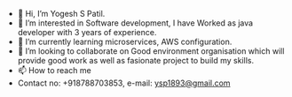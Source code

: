 - 👋 Hi, I’m Yogesh S Patil.
- 👀 I’m interested in Software development, I have Worked as java developer with 3 years of experience.
- 🌱 I’m currently learning microservices, AWS configuration.
- 💞️ I’m looking to collaborate on Good environment organisation which will provide good work as well as fasionate project to build my skills.
- 📫 How to reach me 
- Contact no: +918788703853, e-mail: ysp1893@gmail.com

<!---
ysp1893/ysp1893 is a ✨ special ✨ repository because its `README.md` (this file) appears on your GitHub profile.
You can click the Preview link to take a look at your changes.
--->

